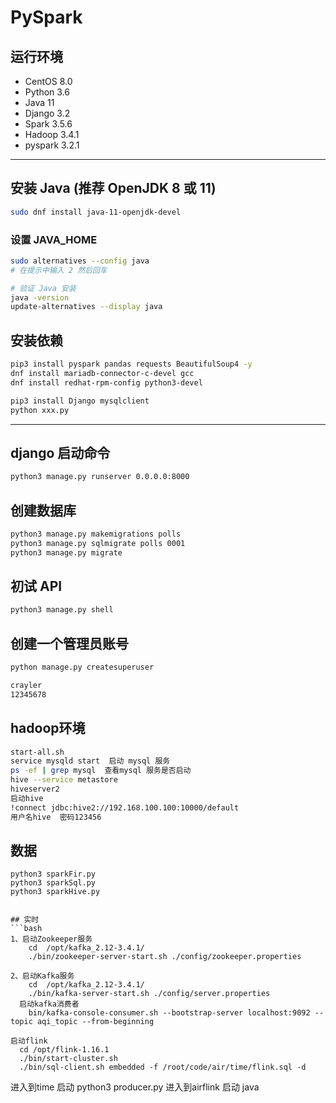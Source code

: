 # PySpark

## 运行环境

  - CentOS 8.0
  - Python 3.6
  - Java 11
  - Django 3.2
  - Spark 3.5.6
  - Hadoop 3.4.1
  - pyspark 3.2.1

---

## 安装 Java (推荐 OpenJDK 8 或 11)

```bash
sudo dnf install java-11-openjdk-devel
```

### 设置 JAVA_HOME

```bash
sudo alternatives --config java
# 在提示中输入 2 然后回车

# 验证 Java 安装
java -version
update-alternatives --display java
```

## 安装依赖

```bash
pip3 install pyspark pandas requests BeautifulSoup4 -y
dnf install mariadb-connector-c-devel gcc
dnf install redhat-rpm-config python3-devel

pip3 install Django mysqlclient
python xxx.py
```

---

## django 启动命令

```bash
python3 manage.py runserver 0.0.0.0:8000
```

## 创建数据库

```bash
python3 manage.py makemigrations polls
python3 manage.py sqlmigrate polls 0001
python3 manage.py migrate
```

## 初试 API

```bash
python3 manage.py shell
```

## 创建一个管理员账号

```bash
python manage.py createsuperuser

crayler
12345678
```

## hadoop环境
```bash
start-all.sh
service mysqld start  启动 mysql 服务
ps -ef | grep mysql  查看mysql 服务是否启动
hive --service metastore
hiveserver2
启动hive
!connect jdbc:hive2://192.168.100.100:10000/default
用户名hive  密码123456

```

## 数据

```
python3 sparkFir.py
python3 sparkSql.py
python3 sparkHive.py


## 实时
```bash
1、启动Zookeeper服务
    cd  /opt/kafka_2.12-3.4.1/ 
    ./bin/zookeeper-server-start.sh ./config/zookeeper.properties

2、启动Kafka服务
    cd  /opt/kafka_2.12-3.4.1/
    ./bin/kafka-server-start.sh ./config/server.properties
  启动kafka消费者
    bin/kafka-console-consumer.sh --bootstrap-server localhost:9092 --topic aqi_topic --from-beginning

启动flink
  cd /opt/flink-1.16.1
  ./bin/start-cluster.sh
  ./bin/sql-client.sh embedded -f /root/code/air/time/flink.sql -d

```
进入到time 启动 python3 producer.py
进入到airflink 启动 java


